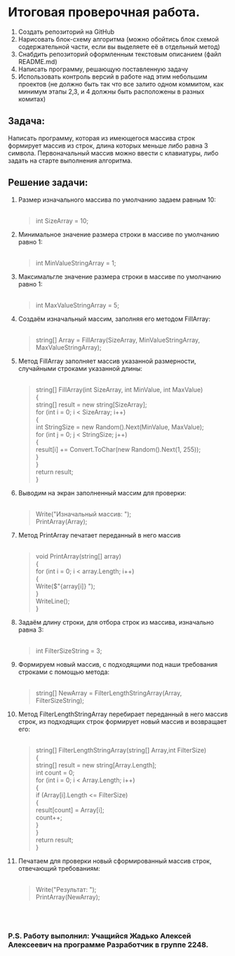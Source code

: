 # Итоговая проверочная работа.

1. Создать репозиторий на GitHub
2. Нарисовать блок-схему алгоритма (можно обойтись блок схемой содержательной части, если вы выделяете её в отдельный метод)
3. Снабдить репозиторий оформленным текстовым описанием (файл README.md)
4. Написать программу, решающую поставленную задачу
5. Использовать контроль версий в работе над этим небольшим проектов (не должно быть так что все залито одном коммитом, как минимум этапы 2,3, и 4 должны быть расположены в разных комитах)

## Задача:

Написать программу, которая из имеющегося массива строк формирует
массив из строк, длина которых меньше либо равна 3 символа. Первоначальный
массив можно ввести с клавиатуры, либо задать на старте выполнения алгоритма.

## Решение задачи:

1. Размер изначального массива по умолчанию задаем равным 10:<br/><br/>
    > int SizeArray = 10;<br/>
2. Минимальное значение размера строки в массиве по умолчанию равно 1:<br/><br/>
    > int MinValueStringArray = 1;<br/>
3. Максимальгле значение размера строки в массиве по умолчанию равно 1:<br/><br/>
    > int MaxValueStringArray = 5;<br/>
4. Создаём изначальный массим, заполняя его методом FillArray:<br/><br/>
    > string[] Array = FillArray(SizeArray, MinValueStringArray, MaxValueStringArray);

5. Метод FillArray заполняет массив указанной размерности, случайными строками указанной длины: <br/><br/>
    >string[] FillArray(int SizeArray, int MinValue, int MaxValue)<br/>
{<br/>
    string[] result = new string[SizeArray];<br/>
    for (int i = 0; i < SizeArray; i++)<br/>
    {<br/>
        int StringSize = new Random().Next(MinValue, MaxValue);<br/>
        for (int j = 0; j < StringSize; j++)<br/>
        {<br/>
            result[i] += Convert.ToChar(new Random().Next(1, 255));<br/>
        }<br/>
    }<br/>
    return result;<br/>
}

6. Выводим на экран заполненный массим для проверки: <br/><br/>
    >Write("Изначальный массив: ");<br/>
PrintArray(Array);

7. Метод PrintArray печатает переданный в него массив <br/><br/>
    >void PrintArray(string[] array)<br/>
{<br/>
    for (int i = 0; i < array.Length; i++)<br/>
    {<br/>
        Write($"{array[i]}   ");<br/>
    }<br/>
    WriteLine();<br/>
}

8.  Задаём длину строки, для отбора строк из массива, изначально равна 3:<br/><br/>
    > int FilterSizeString = 3;<br/>
9.  Формируем новый массив, с подходящими под наши требования строками c помощью метода:<br/><br/>
    >string[] NewArray = FilterLengthStringArray(Array, FilterSizeString);

10. Метод FilterLengthStringArray перебирает переданный в него массив строк, из подходящих строк формирует новый массив и возвращает его: <br/><br/>
    >string[] FilterLengthStringArray(string[] Array,int FilterSize)<br/>
{<br/>
    string[] result = new string[Array.Length];<br/>
    int count = 0;<br/>
    for (int i = 0; i < Array.Length; i++)<br/>
    {<br/>
        if (Array[i].Length <= FilterSize)<br/>
        {<br/>
            result[count] = Array[i];<br/>
            count++;<br/>
        }<br/>
    }<br/>
    return result;<br/>
}<br/>
11. Печатаем для проверки новый сформированный массив строк, отвечающий требованиям:<br/><br/>
    >Write("Результат: ");<br/>
PrintArray(NewArray);

<br/><br/>
### P.S. Работу выполнил: Учащийся Жадько Алексей Алексеевич на программе Разработчик в группе 2248.
